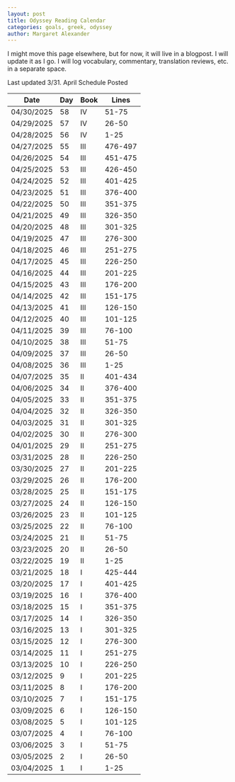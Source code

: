```yaml
---
layout: post
title: Odyssey Reading Calendar
categories: goals, greek, odyssey
author: Margaret Alexander
---
```


I might move this page elsewhere, but for now, it will live in a blogpost. I will update it as I go. I will log vocabulary, commentary, translation reviews, etc. in a separate space.

Last updated 3/31. April Schedule Posted

| Date      | Day | Book | Lines |
| --------  | --- | ---- | ----- |
| 04/30/2025|  58  |  IV   | 51-75 |
| 04/29/2025|  57  |  IV   | 26-50 |
| 04/28/2025|  56  |  IV   | 1-25 |
| 04/27/2025|  55  |  III   | 476-497 |
| 04/26/2025|  54  |  III   | 451-475 |
| 04/25/2025|  53  |  III   | 426-450 |
| 04/24/2025|  52  |  III   | 401-425 |
| 04/23/2025|  51  |  III   | 376-400 |
| 04/22/2025|  50  |  III   | 351-375 |
| 04/21/2025|  49  |  III   | 326-350 |
| 04/20/2025|  48  |  III   | 301-325 |
| 04/19/2025|  47  |  III   | 276-300 |
| 04/18/2025|  46  |  III   | 251-275 |
| 04/17/2025|  45  |  III   | 226-250 |
| 04/16/2025|  44  |  III   | 201-225 |
| 04/15/2025|  43  |  III   | 176-200 |
| 04/14/2025|  42  |  III   | 151-175 |
| 04/13/2025|  41  |  III   | 126-150 |
| 04/12/2025|  40  |  III   | 101-125 |
| 04/11/2025|  39  |  III   | 76-100 |
| 04/10/2025|  38  |  III   | 51-75 |
| 04/09/2025|  37  |  III   | 26-50 |
| 04/08/2025|  36  |  III   | 1-25 |
| 04/07/2025|  35  |  II   | 401-434 |
| 04/06/2025|  34  |  II   | 376-400 |
| 04/05/2025|  33  |  II   | 351-375 |
| 04/04/2025|  32  |  II   | 326-350 |
| 04/03/2025|  31  |  II   | 301-325 |
| 04/02/2025|  30  |  II   | 276-300 |
| 04/01/2025|  29  |  II   | 251-275 |
| 03/31/2025|  28  |  II   | 226-250 |
| 03/30/2025|  27  |  II   | 201-225 |
| 03/29/2025|  26  |  II   | 176-200 |
| 03/28/2025|  25  |  II   | 151-175 |
| 03/27/2025|  24  |  II   | 126-150 |
| 03/26/2025|  23  |  II   | 101-125 |
| 03/25/2025|  22  |  II   | 76-100 |
| 03/24/2025|  21  |  II   | 51-75 |
| 03/23/2025|  20  |  II   | 26-50 |
| 03/22/2025|  19  |  II   | 1-25 |
| 03/21/2025|  18  |  I   | 425-444 |
| 03/20/2025|  17  |  I   | 401-425 |
| 03/19/2025|  16  |  I   | 376-400 |
| 03/18/2025|  15  |  I   | 351-375 |
| 03/17/2025|  14  |  I   | 326-350 |
| 03/16/2025|  13  |  I   | 301-325 |
| 03/15/2025|  12  |  I   | 276-300 |
| 03/14/2025|  11  |  I   | 251-275 |
| 03/13/2025|  10  |  I   | 226-250 |
| 03/12/2025|  9  |  I   | 201-225 |
| 03/11/2025|  8  |  I   | 176-200 |
| 03/10/2025|  7  |  I   | 151-175 |
| 03/09/2025|  6  |  I   | 126-150 |
| 03/08/2025|  5  |  I   | 101-125 |
| 03/07/2025|  4  |  I   | 76-100 |
| 03/06/2025|  3  |  I   | 51-75 |
| 03/05/2025|  2  |  I   | 26-50 |
| 03/04/2025|  1  |  I   | 1-25  |
